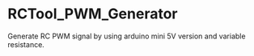 # RCTool_PWM_Generator
Generate RC PWM signal by using arduino mini 5V version and variable resistance.
